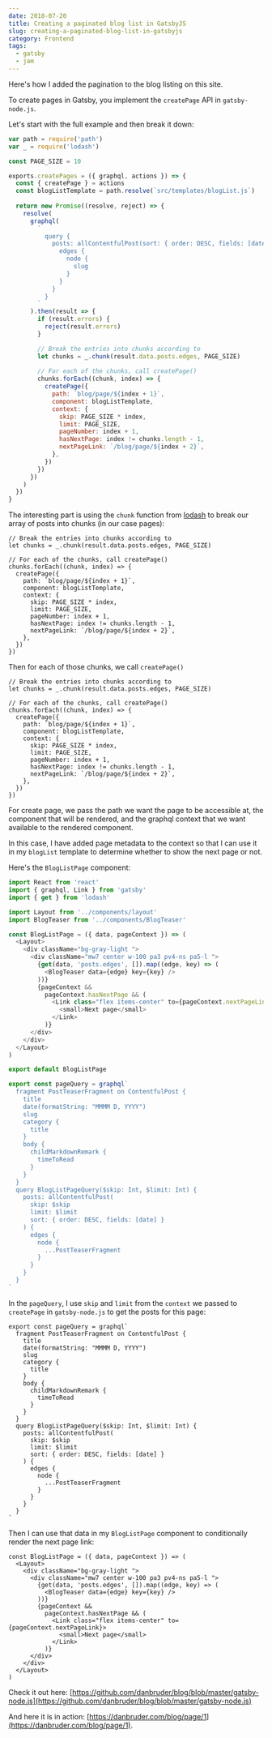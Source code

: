 ```yaml
---
date: 2018-07-20
title: Creating a paginated blog list in GatsbyJS
slug: creating-a-paginated-blog-list-in-gatsbyjs
category: Frontend
tags:
  - gatsby
  - jam
---
```


Here's how I added the pagination to the blog listing on this site. 

To create pages in Gatsby, you implement the `createPage` API in `gatsby-node.js`. 

Let's start with the full example and then break it down: 

```js
var path = require('path')
var _ = require('lodash')

const PAGE_SIZE = 10

exports.createPages = ({ graphql, actions }) => {
  const { createPage } = actions
  const blogListTemplate = path.resolve(`src/templates/blogList.js`)
  
  return new Promise((resolve, reject) => {
    resolve(
      graphql(
        `
          query {
            posts: allContentfulPost(sort: { order: DESC, fields: [date] }) {
              edges {
                node {
                  slug
                }
              }
            }
          }
        `
      ).then(result => {
        if (result.errors) {
          reject(result.errors)
        }

        // Break the entries into chunks according to
        let chunks = _.chunk(result.data.posts.edges, PAGE_SIZE)
        
        // For each of the chunks, call createPage()
        chunks.forEach((chunk, index) => {
          createPage({
            path: `blog/page/${index + 1}`,
            component: blogListTemplate,
            context: {
              skip: PAGE_SIZE * index,
              limit: PAGE_SIZE,
              pageNumber: index + 1,
              hasNextPage: index != chunks.length - 1,
              nextPageLink: `/blog/page/${index + 2}`,
            },
          })
        })
      })
    )
  })
}
```

The interesting part is using the `chunk` function from [lodash](https://lodash.com/docs/4.17.10#chunk) to break our array of posts into chunks (in our case pages):

```js,hl_lines=2
// Break the entries into chunks according to
let chunks = _.chunk(result.data.posts.edges, PAGE_SIZE)

// For each of the chunks, call createPage()
chunks.forEach((chunk, index) => {
  createPage({
    path: `blog/page/${index + 1}`,
    component: blogListTemplate,
    context: {
      skip: PAGE_SIZE * index,
      limit: PAGE_SIZE,
      pageNumber: index + 1,
      hasNextPage: index != chunks.length - 1,
      nextPageLink: `/blog/page/${index + 2}`,
    },
  })
})
```

Then for each of those chunks, we call `createPage()`

```js,hl_lines=6-16
// Break the entries into chunks according to
let chunks = _.chunk(result.data.posts.edges, PAGE_SIZE)

// For each of the chunks, call createPage()
chunks.forEach((chunk, index) => {
  createPage({
    path: `blog/page/${index + 1}`,
    component: blogListTemplate,
    context: {
      skip: PAGE_SIZE * index,
      limit: PAGE_SIZE,
      pageNumber: index + 1,
      hasNextPage: index != chunks.length - 1,
      nextPageLink: `/blog/page/${index + 2}`,
    },
  })
})
```

For create page, we pass the path we want the page to be accessible at, the component that will be rendered, and the graphql context that we want available to the rendered component. 

In this case, I have added page metadata to the context so that I can use it in my `blogList` template to determine whether to show the next page or not. 

Here's the `BlogListPage` component:

```js
import React from 'react'
import { graphql, Link } from 'gatsby'
import { get } from 'lodash'

import Layout from '../components/layout'
import BlogTeaser from '../components/BlogTeaser'

const BlogListPage = ({ data, pageContext }) => (
  <Layout>
    <div className="bg-gray-light ">
      <div className="mw7 center w-100 pa3 pv4-ns pa5-l ">
        {get(data, 'posts.edges', []).map((edge, key) => (
          <BlogTeaser data={edge} key={key} />
        ))}
        {pageContext &&
          pageContext.hasNextPage && (
            <Link class="flex items-center" to={pageContext.nextPageLink}>
              <small>Next page</small>
            </Link>
          )}
      </div>
    </div>
  </Layout>
)

export default BlogListPage

export const pageQuery = graphql`
  fragment PostTeaserFragment on ContentfulPost {
    title
    date(formatString: "MMMM D, YYYY")
    slug
    category {
      title
    }
    body {
      childMarkdownRemark {
        timeToRead
      }
    }
  }
  query BlogListPageQuery($skip: Int, $limit: Int) {
    posts: allContentfulPost(
      skip: $skip
      limit: $limit
      sort: { order: DESC, fields: [date] }
    ) {
      edges {
        node {
          ...PostTeaserFragment
        }
      }
    }
  }
`
```

In the `pageQuery`, I use `skip` and `limit` from the `context` we passed to `createPage` in `gatsby-node.js` to get the posts for this page:

```js,hl_lines=15 17 18
export const pageQuery = graphql`
  fragment PostTeaserFragment on ContentfulPost {
    title
    date(formatString: "MMMM D, YYYY")
    slug
    category {
      title
    }
    body {
      childMarkdownRemark {
        timeToRead
      }
    }
  }
  query BlogListPageQuery($skip: Int, $limit: Int) {
    posts: allContentfulPost(
      skip: $skip
      limit: $limit
      sort: { order: DESC, fields: [date] }
    ) {
      edges {
        node {
          ...PostTeaserFragment
        }
      }
    }
  }
`
```

Then I can use that data in my `BlogListPage` component to conditionally render the next page link: 

```js,hl_lines=1 8-13 
const BlogListPage = ({ data, pageContext }) => (
  <Layout>
    <div className="bg-gray-light ">
      <div className="mw7 center w-100 pa3 pv4-ns pa5-l ">
        {get(data, 'posts.edges', []).map((edge, key) => (
          <BlogTeaser data={edge} key={key} />
        ))}
        {pageContext &&
          pageContext.hasNextPage && (
            <Link class="flex items-center" to={pageContext.nextPageLink}>
              <small>Next page</small>
            </Link>
          )}
      </div>
    </div>
  </Layout>
)
```


Check it out here: [https://github.com/danbruder/blog/blob/master/gatsby-node.js](https://github.com/danbruder/blog/blob/master/gatsby-node.js)

And here it is in action: [https://danbruder.com/blog/page/1](https://danbruder.com/blog/page/1).
